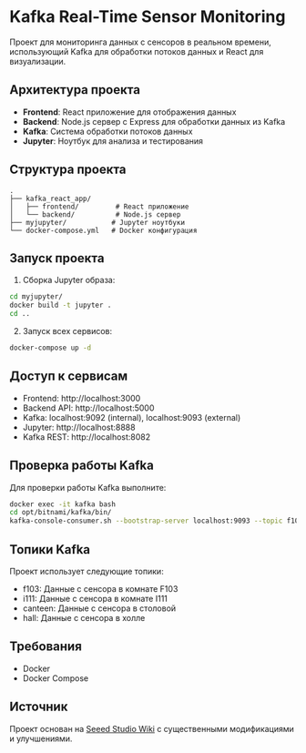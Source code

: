 # Kafka Real-Time Sensor Monitoring

Проект для мониторинга данных с сенсоров в реальном времени, использующий Kafka для обработки потоков данных и React для визуализации.

## Архитектура проекта

- **Frontend**: React приложение для отображения данных
- **Backend**: Node.js сервер с Express для обработки данных из Kafka
- **Kafka**: Система обработки потоков данных
- **Jupyter**: Ноутбук для анализа и тестирования

## Структура проекта

```
.
├── kafka_react_app/
│   ├── frontend/         # React приложение
│   └── backend/          # Node.js сервер
├── myjupyter/           # Jupyter ноутбуки
└── docker-compose.yml   # Docker конфигурация
```

## Запуск проекта

1. Сборка Jupyter образа:
```sh
cd myjupyter/
docker build -t jupyter .
cd ..
```

2. Запуск всех сервисов:
```sh
docker-compose up -d
```

## Доступ к сервисам

- Frontend: http://localhost:3000
- Backend API: http://localhost:5000
- Kafka: localhost:9092 (internal), localhost:9093 (external)
- Jupyter: http://localhost:8888
- Kafka REST: http://localhost:8082

## Проверка работы Kafka

Для проверки работы Kafka выполните:

```sh
docker exec -it kafka bash
cd opt/bitnami/kafka/bin/
kafka-console-consumer.sh --bootstrap-server localhost:9093 --topic f103 --from-beginning
```

## Топики Kafka

Проект использует следующие топики:
- f103: Данные с сенсора в комнате F103
- i111: Данные с сенсора в комнате I111
- canteen: Данные с сенсора в столовой
- hall: Данные с сенсора в холле

## Требования

- Docker
- Docker Compose

## Источник

Проект основан на [Seeed Studio Wiki](https://wiki.seeedstudio.com/xiao_esp32c6_kafka/) с существенными модификациями и улучшениями.